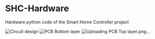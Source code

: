 # SHC-Hardware
Hardware python code of the Smart Home Controller project

![Circuit design](https://github.com/SafwanShaib3815/SHC-Hardware/assets/73716969/f3b5458b-689d-41ab-b420-fc1574c3edbc)
![PCB Buttom layer](https://github.com/SafwanShaib3815/SHC-Hardware/assets/73716969/2d9080d3-f960-447e-afb1-d63ca87dc578)
![Uploading PCB Top layer.png…]()
